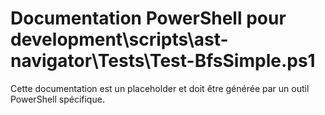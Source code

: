 # Documentation PowerShell pour development\scripts\ast-navigator\Tests\Test-BfsSimple.ps1

Cette documentation est un placeholder et doit être générée par un outil PowerShell spécifique.
